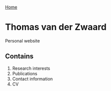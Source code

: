 [Home](index.md)

# Thomas van der Zwaard
Personal website

## Contains
1. Research interests
2. Publications
3. Contact information
4. CV
